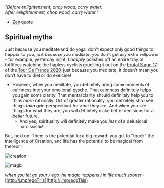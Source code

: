 <!-- title: Spirituality, FTW! -->

_"Before enlightenment, chop wood, carry water.   
After enlightenment, chop wood, carry water."_    
- [Zen](https://lifehacker.com/four-confusing-zen-quotes-and-what-you-can-learn-from-1676177538) quote


## Spiritual myths

Just because you meditate and do yoga, don't expect only good things to happen  to you; just because you meditate, you don’t get any extra willpower - for example, yesterday night, I _happily_ polished off an entire tray of toffifees watching the hapless cyclists gruelling it out on the [brutal Stage 17](https://bit.ly/stage17This) of the [Tour De France 2020](https://en.wikipedia.org/wiki/2020_Tour_de_France); just because you meditate, it doesn’t mean you don’t have to diet or do exercise!
-   However, when you meditate, you definitely bring some moments of calmness into your emotional pysche. That calmness definitely helps you gain some  clarity. That mental clarity should definitely help you to think _more_ rationally. Out of greater rationality, you definitely shall see things (_aka_ gain perspective) for what they are. And when you see things for what they are, you will definitely make better decisions for a  _better_  future. 
	- And yes, spirituality will definitely make you _less_ of a delusional narcissistic! 

But, hold on. There is the potential for a big reward: you get to "touch" the intelligence of Creation, and life has the potential to be magical from thereon! 


![creation](https://files.gitter.im/581c97cbd73408ce4f339dc2/ijqU/creationMagic.png)

![magic](https://files.gitter.im/581c97cbd73408ce4f339dc2/Xbms/IMG-20161121-WA0011.jpg)

_when you let go your / ego the magic happens / in life much sooner_  - [http://j.mp/egoThis](http://j.mp/egoThis) 


